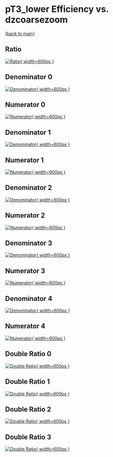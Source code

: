 # pT3_lower Efficiency vs. dzcoarsezoom

[[back to main](./)]



## Ratio

[![Ratio](../mtv/var/pT3_lower_base_211_0_eff_dzcoarsezoom.png){ width=600px }](../mtv/var/pT3_lower_base_211_0_eff_dzcoarsezoom.pdf)

## Denominator 0

[![Denominator](../mtv/den/pT3_lower_base_211_0_eff_dzcoarsezoom_den0.png){ width=600px }](../mtv/den/pT3_lower_base_211_0_eff_dzcoarsezoom_den0.pdf)

## Numerator 0

[![Numerator](../mtv/num/pT3_lower_base_211_0_eff_dzcoarsezoom_num0.png){ width=600px }](../mtv/num/pT3_lower_base_211_0_eff_dzcoarsezoom_num0.pdf)

## Denominator 1

[![Denominator](../mtv/den/pT3_lower_base_211_0_eff_dzcoarsezoom_den1.png){ width=600px }](../mtv/den/pT3_lower_base_211_0_eff_dzcoarsezoom_den1.pdf)

## Numerator 1

[![Numerator](../mtv/num/pT3_lower_base_211_0_eff_dzcoarsezoom_num1.png){ width=600px }](../mtv/num/pT3_lower_base_211_0_eff_dzcoarsezoom_num1.pdf)

## Denominator 2

[![Denominator](../mtv/den/pT3_lower_base_211_0_eff_dzcoarsezoom_den2.png){ width=600px }](../mtv/den/pT3_lower_base_211_0_eff_dzcoarsezoom_den2.pdf)

## Numerator 2

[![Numerator](../mtv/num/pT3_lower_base_211_0_eff_dzcoarsezoom_num2.png){ width=600px }](../mtv/num/pT3_lower_base_211_0_eff_dzcoarsezoom_num2.pdf)

## Denominator 3

[![Denominator](../mtv/den/pT3_lower_base_211_0_eff_dzcoarsezoom_den3.png){ width=600px }](../mtv/den/pT3_lower_base_211_0_eff_dzcoarsezoom_den3.pdf)

## Numerator 3

[![Numerator](../mtv/num/pT3_lower_base_211_0_eff_dzcoarsezoom_num3.png){ width=600px }](../mtv/num/pT3_lower_base_211_0_eff_dzcoarsezoom_num3.pdf)

## Denominator 4

[![Denominator](../mtv/den/pT3_lower_base_211_0_eff_dzcoarsezoom_den4.png){ width=600px }](../mtv/den/pT3_lower_base_211_0_eff_dzcoarsezoom_den4.pdf)

## Numerator 4

[![Numerator](../mtv/num/pT3_lower_base_211_0_eff_dzcoarsezoom_num4.png){ width=600px }](../mtv/num/pT3_lower_base_211_0_eff_dzcoarsezoom_num4.pdf)

## Double Ratio 0

[![Double Ratio](../mtv/ratio/pT3_lower_base_211_0_eff_dzcoarsezoom_ratio0.png){ width=600px }](../mtv/ratio/pT3_lower_base_211_0_eff_dzcoarsezoom_ratio0.pdf)

## Double Ratio 1

[![Double Ratio](../mtv/ratio/pT3_lower_base_211_0_eff_dzcoarsezoom_ratio1.png){ width=600px }](../mtv/ratio/pT3_lower_base_211_0_eff_dzcoarsezoom_ratio1.pdf)

## Double Ratio 2

[![Double Ratio](../mtv/ratio/pT3_lower_base_211_0_eff_dzcoarsezoom_ratio2.png){ width=600px }](../mtv/ratio/pT3_lower_base_211_0_eff_dzcoarsezoom_ratio2.pdf)

## Double Ratio 3

[![Double Ratio](../mtv/ratio/pT3_lower_base_211_0_eff_dzcoarsezoom_ratio3.png){ width=600px }](../mtv/ratio/pT3_lower_base_211_0_eff_dzcoarsezoom_ratio3.pdf)

